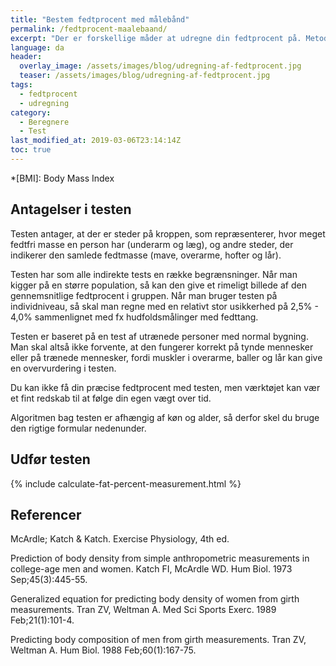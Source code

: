 ```yaml
---
title: "Bestem fedtprocent med målebånd"
permalink: /fedtprocent-maalebaand/
excerpt: "Der er forskellige måder at udregne din fedtprocent på. Metoderne er mere eller mindre reliable og valide."
language: da
header:
  overlay_image: /assets/images/blog/udregning-af-fedtprocent.jpg
  teaser: /assets/images/blog/udregning-af-fedtprocent.jpg
tags:
  - fedtprocent
  - udregning
category:
  - Beregnere
  - Test
last_modified_at: 2019-03-06T23:14:14Z
toc: true
---
```


*[BMI]: Body Mass Index

## Antagelser i testen

Testen antager, at der er steder på kroppen, som repræsenterer, hvor meget fedtfri masse en person har (underarm og læg), og andre steder, der indikerer den samlede fedtmasse (mave, overarme, hofter og lår).

Testen har som alle indirekte tests en række begrænsninger. Når man kigger på en større population, så kan den give et rimeligt billede af den gennemsnitlige fedtprocent i gruppen. Når man bruger testen på individniveau, så skal man regne med en relativt stor usikkerhed på 2,5% - 4,0% sammenlignet med fx hudfoldsmålinger med fedttang.

Testen er baseret på en test af utrænede personer med normal bygning. Man skal altså ikke forvente, at den fungerer korrekt på tynde mennesker eller på trænede mennesker, fordi muskler i overarme, baller og lår kan give en overvurdering i testen.

Du kan ikke få din præcise fedtprocent med testen, men værktøjet kan vær et fint redskab til at følge din egen vægt over tid.

Algoritmen bag testen er afhængig af køn og alder, så derfor skel du bruge den rigtige formular nedenunder.

## Udfør testen

{% include calculate-fat-percent-measurement.html %}

## Referencer

McArdle; Katch & Katch. Exercise Physiology, 4th ed.

Prediction of body density from simple anthropometric measurements in college-age men and women.
Katch FI, McArdle WD.
Hum Biol. 1973 Sep;45(3):445-55.

Generalized equation for predicting body density of women from girth measurements.
Tran ZV, Weltman A.
Med Sci Sports Exerc. 1989 Feb;21(1):101-4.

Predicting body composition of men from girth measurements.
Tran ZV, Weltman A.
Hum Biol. 1988 Feb;60(1):167-75.